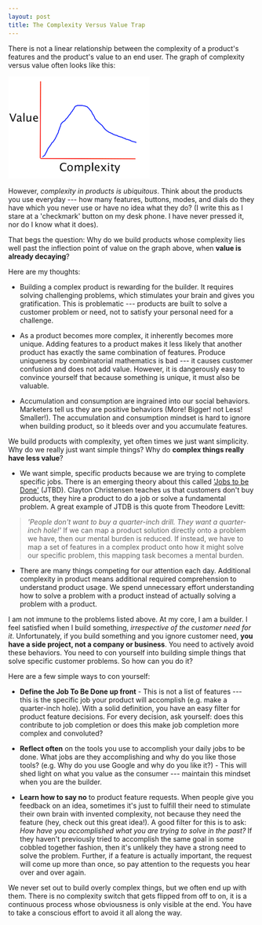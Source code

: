 ```yaml
---
layout: post
title: The Complexity Versus Value Trap
---
```


There is not a linear relationship between the complexity of a product's features and the product's value to an end user. The graph of complexity versus value often looks like this:

<img src="/docs/assets/images/complexity-vs-value.png"/>

However, *complexity in products is ubiquitous*. Think about the products you use everyday --- how many features, buttons, modes, and dials do they have which you never use or have no idea what they do? (I write this as I stare at a 'checkmark' button on my desk phone. I have never pressed it, nor do I know what it does).

That begs the question: Why do we build products whose complexity lies well past the inflection point of value on the graph above, when __value is already decaying__? 

Here are my thoughts:

* Building a complex product is rewarding for the builder. It requires solving challenging problems, which stimulates your brain and gives you gratification. This is problematic --- products are built to solve a customer problem or need, not to satisfy your personal need for a challenge. 

* As a product becomes more complex, it inherently becomes more unique. Adding features to a product makes it less likely that another product has exactly the same combination of features. Produce uniqueness by combinatorial mathematics is bad --- it causes customer confusion and does not add value.  However, it is dangerously easy to convince yourself that because something is unique, it must also be valuable.

* Accumulation and consumption are ingrained into our social behaviors. Marketers tell us they are positive behaviors (More! Bigger! not Less! Smaller!). The accumulation and consumption mindset is hard to ignore when building product, so it bleeds over and you accumulate features.

We build products with complexity, yet often times we just want simplicity. Why do we really just want simple things? Why do __complex things really have less value__?

* We want simple, specific products because we are trying to complete specific jobs. There is an emerging theory about this called ['Jobs to be Done'](http://www.innosight.com/services-expertise/expertise/jobs-to-be-done.cfm) (JTBD). Clayton Christensen teaches us that customers don't buy products, they hire a product to do a job or solve a fundamental problem. A great example of JTDB is this quote from Theodore Levitt:
 > *'People don't want to buy a quarter-inch drill. They want a quarter-inch hole!'*
 If we can map a product solution directly onto a problem we have, then our mental burden is reduced. If instead, we have to map a set of features in a complex product onto how it might solve our specific problem, this mapping task becomes a mental burden.
* There are many things competing for our attention each day. Additional complexity in product means additional required comprehension to understand product usage. We spend unnecessary effort understanding how to solve a problem with a product instead of actually solving a problem with a product. 

I am not immune to the problems listed above. At my core, I am a builder. I feel satisfied when I build something, *irrespective of the customer need for it*. Unfortunately, if you build something and you ignore customer need, __you have a side project, not a company or business__. You need to actively avoid these behaviors. You need to con yourself into building simple things that solve specific customer problems. So how can you do it?

Here are a few simple ways to con yourself:

* __Define the Job To Be Done up front__ - This is not a list of features --- this is the specific job your product will accomplish (e.g. make a quarter-inch hole). With a solid definition, you have an easy filter for product feature decisions. For every decision, ask yourself: does this contribute to job completion or does this make job completion more complex and convoluted?

* __Reflect often__ on the tools you use to accomplish your daily jobs to be done. What jobs are they accomplishing and why do you like those tools? (e.g. Why do you use Google and why do you like it?) - This will shed light on what you value as the consumer --- maintain this mindset when you are the builder.

* __Learn how to say no__ to product feature requests. When people give you feedback on an idea, sometimes it's just to fulfill their need to stimulate their own brain with invented complexity, not because they need the feature (hey, check out this great idea!). A good filter for this is to ask: *How have you accomplished what you are trying to solve in the past?* If they haven't previously tried to accomplish the same goal in some cobbled together fashion, then it's unlikely they have a strong need to solve the problem. Further, if a feature is actually important, the request will come up more than once, so pay attention to the requests you hear over and over again.

We never set out to build overly complex things, but we often end up with them. There is no complexity switch that gets flipped from off to on, it is a continuous process whose obviousness is only visible at the end. You have to take a conscious effort to avoid it all along the way.
